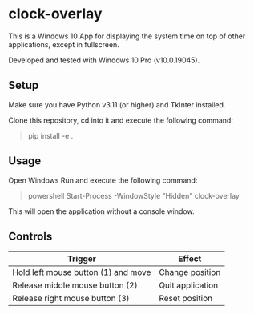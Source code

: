 # clock-overlay

This is a Windows 10 App for displaying the system time on top of other applications, except in fullscreen.

Developed and tested with Windows 10 Pro (v10.0.19045).

## Setup

Make sure you have Python v3.11 (or higher) and TkInter installed.

Clone this repository, cd into it and execute the following command:

> pip install -e .

## Usage

Open Windows Run and execute the following command:

> powershell Start-Process -WindowStyle "Hidden" clock-overlay

This will open the application without a console window.

## Controls

| Trigger | Effect |
| - | - |
| Hold left mouse button (1) and move | Change position |
| Release middle mouse button (2) | Quit application |
| Release right mouse button (3) | Reset position |
